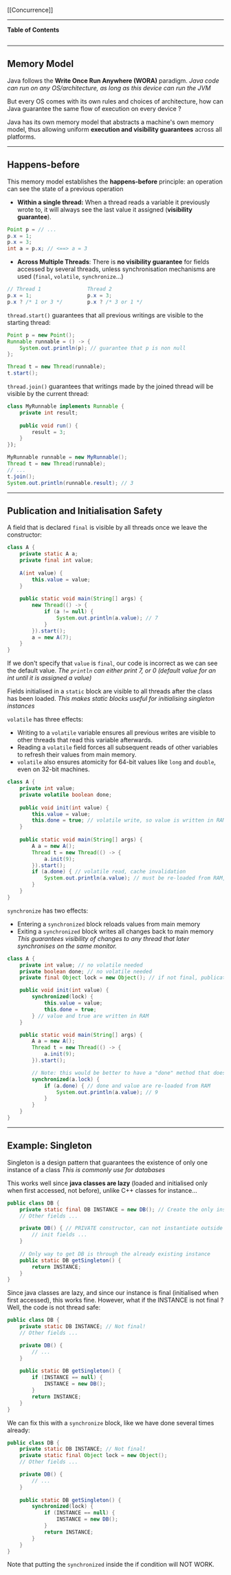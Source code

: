[[Concurrence]]
****
**Table of Contents**
```table-of-contents
```

****
## Memory Model

Java follows the **Write Once Run Anywhere (WORA)** paradigm.
	*Java code can run on any OS/architecture, as long as this device can run the JVM*

But every OS comes with its own rules and choices of architecture, how can Java guarantee the same flow of execution on every device ?

Java has its own memory model that abstracts a machine's own memory model, thus allowing uniform **execution and visibility guarantees** across all platforms.


****
## Happens-before

This memory model establishes the **happens-before** principle: an operation can see the state of a previous operation

- **Within a single thread:** When a thread reads a variable it previously wrote to, it will always see the last value it assigned (**visibility guarantee**).
```java
Point p = // ...
p.x = 1;
p.x = 3;
int a = p.x; // <==> a = 3
```


- **Across Multiple Threads**: There is **no visibility guarantee** for fields accessed by several threads, unless synchronisation mechanisms are used (`final`, `volatile`, `synchronize`...)
```java
// Thread 1               Thread 2
p.x = 1;                  p.x = 3;
p.x ? /* 1 or 3 */        p.x ? /* 3 or 1 */
```


`thread.start()` guarantees that all previous writings are visible to the starting thread:
```java
Point p = new Point();
Runnable runnable = () -> {
	System.out.println(p); // guarantee that p is non null
};

Thread t = new Thread(runnable);
t.start();
```

`thread.join()` guarantees that writings made by the joined thread will be visible by the current thread:
```java
class MyRunnable implements Runnable {
	private int result;
	
	public void run() {
		result = 3;
	}
});

MyRunnable runnable = new MyRunnable();
Thread t = new Thread(runnable);
// ...
t.join();
System.out.println(runnable.result); // 3
```


****
## Publication and Initialisation Safety

A field that is declared `final` is visible by all threads once we leave the constructor:
```java
class A {
	private static A a;
	private final int value;
	
	A(int value) {
		this.value = value;
	}
	
	public static void main(String[] args) {
		new Thread(() -> {
			if (a != null) {
				System.out.println(a.value); // 7
			}
		}).start();
		a = new A(7);
	}
}
```

If we don't specify that `value` is `final`, our code is incorrect as we can see the default value.
	*The `println` can either print 7, or 0 (default value for an int until it is assigned a value)*


Fields initialised in a `static` block are visible to all threads after the class has been loaded. 
	*This makes static blocks useful for initialising singleton instances*


`volatile` has three effects:
- Writing to a `volatile` variable ensures all previous writes are visible to other threads that read this variable afterwards.
- Reading a `volatile` field forces all subsequent reads of other variables to refresh their values from main memory.
- `volatile` also ensures atomicity for 64-bit values like `long` and `double`, even on 32-bit machines.
```java
class A {
	private int value;
	private volatile boolean done;
	
	public void init(int value) {
		this.value = value;
		this.done = true; // volatile write, so value is written in RAM
	}
	
	public static void main(String[] args) {
		A a = new A();
		Thread t = new Thread(() -> {
			a.init(9);
		}).start();
		if (a.done) { // volatile read, cache invalidation
			System.out.println(a.value); // must be re-loaded from RAM, so 9
		}
	}
}
```


`synchronize` has two effects:
- Entering a `synchronized` block reloads values from main memory
- Exiting a `synchronized` block writes all changes back to main memory
	*This guarantees visibility of changes to any thread that later synchronises on the same monitor.*
```java
class A {
	private int value; // no volatile needed
	private boolean done; // no volatile needed
	private final Object lock = new Object(); // if not final, publication problem!

	public void init(int value) {
		synchronized(lock) {
			this.value = value;
			this.done = true;
		} // value and true are written in RAM
	}

	public static void main(String[] args) {
		A a = new A();
		Thread t = new Thread(() -> {
			a.init(9);
		}).start();

		// Note: this would be better to have a "done" method that does the synchronize for us
		synchronized(a.lock) { 
			if (a.done) { // done and value are re-loaded from RAM
				System.out.println(a.value); // 9
			}
		}
	}
}
```


****
## Example: Singleton

Singleton is a design pattern that guarantees the existence of only one instance of a class
	*This is commonly use for databases*

This works well since **java classes are lazy** (loaded and initialised only when first accessed, not before), unlike C++ classes for instance...
```java
public class DB {
	private static final DB INSTANCE = new DB(); // Create the only instance here
	// Other fields ...

	private DB() { // PRIVATE constructor, can not instantiate outside
		// init fields ...
	}
	
	// Only way to get DB is through the already existing instance
	public static DB getSingleton() { 
		return INSTANCE;
	}
}
```


Since java classes are lazy, and since our instance is final (initialised when first accessed), this works fine. However, what if the INSTANCE is not final ? Well, the code is not thread safe:
```java
public class DB {
	private static DB INSTANCE; // Not final!
	// Other fields ...

	private DB() {
		// ...
	}
	
	public static DB getSingleton() {
		if (INSTANCE == null) {
			INSTANCE = new DB();
		}
		return INSTANCE;
	}
}
```

We can fix this with a `synchronize` block, like we have done several times already:
```java
public class DB {
	private static DB INSTANCE; // Not final!
	private static final Object lock = new Object(); 
	// Other fields ...

	private DB() {
		// ...
	}
	
	public static DB getSingleton() {
		synchronized(lock) {
			if (INSTANCE == null) {
				INSTANCE = new DB();
			}
			return INSTANCE;
		}
	}
}
```
Note that putting the `synchronized` inside the if condition will NOT WORK.
